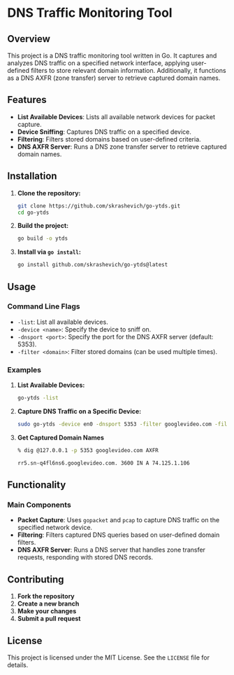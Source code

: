 # DNS Traffic Monitoring Tool

## Overview

This project is a DNS traffic monitoring tool written in Go. It captures and analyzes DNS traffic on a specified network interface, applying user-defined filters to store relevant domain information. Additionally, it functions as a DNS AXFR (zone transfer) server to retrieve captured domain names.

## Features

- **List Available Devices**: Lists all available network devices for packet capture.
- **Device Sniffing**: Captures DNS traffic on a specified device.
- **Filtering**: Filters stored domains based on user-defined criteria.
- **DNS AXFR Server**: Runs a DNS zone transfer server to retrieve captured domain names.

## Installation

1. **Clone the repository:**

   ```sh
   git clone https://github.com/skrashevich/go-ytds.git
   cd go-ytds
   ```

2. **Build the project:**

   ```sh
   go build -o ytds
   ```

3. **Install via `go install`:**

   ```sh
   go install github.com/skrashevich/go-ytds@latest
   ```

## Usage

### Command Line Flags

- `-list`: List all available devices.
- `-device <name>`: Specify the device to sniff on.
- `-dnsport <port>`: Specify the port for the DNS AXFR server (default: 5353).
- `-filter <domain>`: Filter stored domains (can be used multiple times).

### Examples

1. **List Available Devices:**

   ```sh
   go-ytds -list
   ```

2. **Capture DNS Traffic on a Specific Device:**

   ```sh
   sudo go-ytds -device en0 -dnsport 5353 -filter googlevideo.com -filter youtube.com
   ```

3. **Get Captured Domain Names**

    ```sh
    % dig @127.0.0.1 -p 5353 googlevideo.com AXFR

    rr5.sn-q4fl6ns6.googlevideo.com. 3600 IN A 74.125.1.106
    ```

## Functionality

### Main Components

- **Packet Capture**: Uses `gopacket` and `pcap` to capture DNS traffic on the specified network device.
- **Filtering**: Filters captured DNS queries based on user-defined domain filters.
- **DNS AXFR Server**: Runs a DNS server that handles zone transfer requests, responding with stored DNS records.

## Contributing

1. **Fork the repository**
2. **Create a new branch**
3. **Make your changes**
4. **Submit a pull request**

## License

This project is licensed under the MIT License. See the `LICENSE` file for details.
